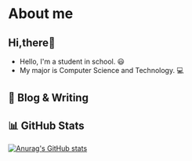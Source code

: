 # About me
## Hi,there👋
* Hello, I'm a student in school. 😃
* My major is Computer Science and Technology. 💻

## 📝 Blog & Writing


## 📊 GitHub Stats
[![Anurag's GitHub stats](https://github-readme-stats.vercel.app/api?username=Jessiellu&show_icons=true&theme=radical)](https://github.com/anuraghazra/github-readme-stats)
